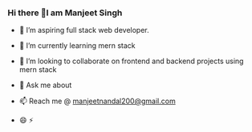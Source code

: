 ### Hi there 👋I am Manjeet Singh






- 🔭 I’m aspiring full stack web developer.
- 🌱 I’m currently learning  mern stack
- 👯 I’m looking to collaborate on frontend and backend projects using mern stack

- 💬 Ask me about 
- 📫 Reach me @ manjeetnandal200@gmail.com
- 😄 ⚡ 
